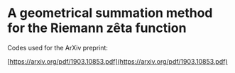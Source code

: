 # A geometrical summation method for the Riemann zêta function

Codes used for the ArXiv preprint:

[https://arxiv.org/pdf/1903.10853.pdf](https://arxiv.org/pdf/1903.10853.pdf)
